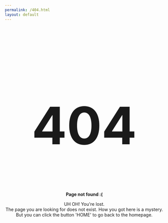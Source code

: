 ```yaml
---
permalink: /404.html
layout: default
---
```


<center>
  <h1 style="font-size:164px; font-weight:bold;">404</h1>

  <p><strong>Page not found :(</strong></p>
  <p>UH OH! You're lost.<br/>
The page you are looking for does not exist. How you got here is a mystery.<br/>But you can click the button 'HOME' to go back to the homepage.</p>
</center>
